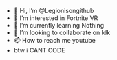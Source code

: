 - 👋 Hi, I’m @Legionisongithub
- 👀 I’m interested in Fortnite VR
- 🌱 I’m currently learning Nothing
- 💞️ I’m looking to collaborate on Idk
- 📫 How to reach me youtube
- btw i CANT CODE
<!---
Legionisongithub/Legionisongithub is a ✨ special ✨ repository because its `README.md` (this file) appears on your GitHub profile.
You can click the Preview link to take a look at your changes.
--->
